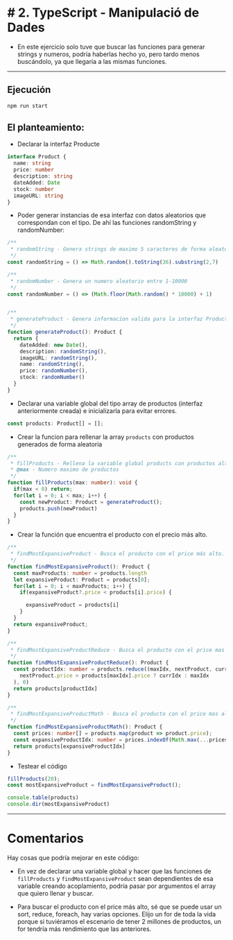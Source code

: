 # # 2. TypeScript - Manipulació de Dades
- En este ejercicio solo tuve que buscar las funciones para generar strings y numeros, podría haberlas hecho yo, pero tardo menos buscándolo, ya que llegaría a las mismas funciones.
---

## Ejecución
```bash
npm run start
```

## El planteamiento:

  - Declarar la interfaz Producte
  ```ts
  interface Product {
    name: string
    price: number
    description: string
    dateAdded: Date
    stock: number
    imageURL: string
  }
  ```

  - Poder generar instancias de esa interfaz con datos aleatorios que correspondan con el tipo. De ahí las funciones randomString y randomNumber:
  ```ts
  /**
   * randomString - Genera strings de maximo 5 caracteres de forma aleatoria
   */
  const randomString = () => Math.random().toString(36).substring(2,7)

  /**
   * randomNumber - Genera un numero aleatorio entre 1-10000
   */
  const randomNumber = () => (Math.floor(Math.random() * 10000) + 1)


  /**
   * generateProduct - Genera informacion valida para la interfaz Product
   */
  function generateProduct(): Product {
    return {
      dateAdded: new Date(),
      description: randomString(),
      imageURL: randomString(),
      name: randomString(),
      price: randomNumber(),
      stock: randomNumber()
    }
  }
  ```

  - Declarar una variable global del tipo array de productos (interfaz anteriormente creada) e inicializarla para evitar errores.
  ```ts
  const products: Product[] = [];
  ```

  - Crear la funcion para rellenar la array `products` con productos generados de forma aleatoria
  ```ts
  /**
   * fillProducts - Rellena la variable global products con productos altearios.
   * @max - Numero maximo de productos
   */
  function fillProducts(max: number): void {
    if(max < 0) return;
    for(let i = 0; i < max; i++) {
      const newProduct: Product = generateProduct();
      products.push(newProduct)
    }
  }
  ```

  - Crear la función que encuentra el producto con el precio más alto.
  ```ts
  /**
   * findMostExpansiveProduct - Busca el producto con el price más alto.
   */
  function findMostExpansiveProduct(): Product {
    const maxProducts: number = products.length
    let expansiveProduct: Product = products[0];
    for(let i = 0; i < maxProducts; i++) {
      if(expansiveProduct?.price < products[i].price) {

        expansiveProduct = products[i]
      }
    }
    return expansiveProduct;
  }
  
  /**
   * findMostExpansiveProductReduce - Busca el producto con el price mas alto con un REDUCE.
   */
  function findMostExpansiveProductReduce(): Product {
    const productIdx: number = products.reduce((maxIdx, nextProduct, currIdx) => (
      nextProduct.price > products[maxIdx].price ? currIdx : maxIdx
    ), 0)
    return products[productIdx]
  }

  /**
   * findMostExpansiveProductMath - Busca el producto con el price mas alto con Math.max.
   */
  function findMostExpansiveProductMath(): Product {
    const prices: number[] = products.map(product => product.price);
    const expansiveProductIdx: number = prices.indexOf(Math.max(...prices));
    return products[expansiveProductIdx]
  }

  
  ```

  - Testear el código
  ```ts
  fillProducts(20);
  const mostExpansiveProduct = findMostExpansiveProduct();

  console.table(products)
  console.dir(mostExpansiveProduct)
  ```

  ---
  # Comentarios
  Hay cosas que podría mejorar en este código:
  - En vez de declarar una variable global y hacer que las funciones de `fillProducts` y `findMostExpansiveProduct` sean dependientes de esa variable creando acoplamiento, podría pasar por argumentos el array que quiero llenar y buscar.

  -  Para buscar el producto con el price más alto, sé que se puede usar un sort, reduce, foreach, hay varias opciones.
 Elijo un for de toda la vida porque si tuviéramos el escenario de tener 2 millones de productos, un for tendría más rendimiento que las anteriores.

  